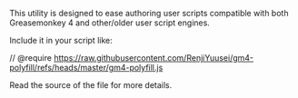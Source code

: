 This utility is designed to ease authoring user scripts compatible with
both Greasemonkey 4 and other/older user script engines.

Include it in your script like:

   // @require https://raw.githubusercontent.com/RenjiYuusei/gm4-polyfill/refs/heads/master/gm4-polyfill.js

Read the source of the file for more details.

